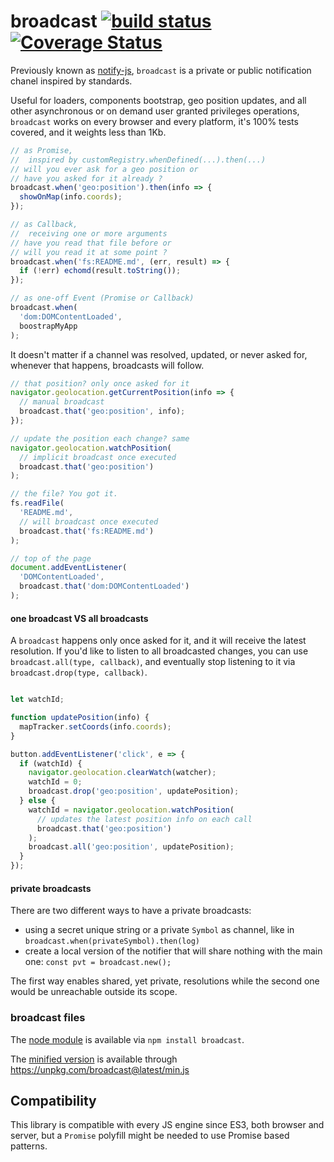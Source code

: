 broadcast [![build status](https://secure.travis-ci.org/WebReflection/broadcast.svg)](http://travis-ci.org/WebReflection/broadcast) [![Coverage Status](https://s3.amazonaws.com/assets.coveralls.io/badges/coveralls_100.svg)](https://coveralls.io/github/WebReflection/broadcast?branch=master)
=========

Previously known as [notify-js](https://www.webreflection.co.uk/blog/2015/08/14/the-line-between-events-and-promises),
`broadcast` is a private or public notification chanel inspired by standards.

Useful for loaders, components bootstrap, geo position updates, and all other asynchronous or on demand user granted privileges operations, `broadcast` works on every browser and every platform, it's 100% tests covered, and it weights less than 1Kb.

```js
// as Promise,
//  inspired by customRegistry.whenDefined(...).then(...)
// will you ever ask for a geo position or
// have you asked for it already ?
broadcast.when('geo:position').then(info => {
  showOnMap(info.coords);
});

// as Callback,
//  receiving one or more arguments
// have you read that file before or
// will you read it at some point ?
broadcast.when('fs:README.md', (err, result) => {
  if (!err) echomd(result.toString());
});

// as one-off Event (Promise or Callback)
broadcast.when(
  'dom:DOMContentLoaded',
  boostrapMyApp
);
```

It doesn't matter if a channel was resolved, updated, or never asked for,
whenever that happens, broadcasts will follow.

```js
// that position? only once asked for it
navigator.geolocation.getCurrentPosition(info => {
  // manual broadcast
  broadcast.that('geo:position', info);
});

// update the position each change? same
navigator.geolocation.watchPosition(
  // implicit broadcast once executed
  broadcast.that('geo:position')
);

// the file? You got it.
fs.readFile(
  'README.md',
  // will broadcast once executed
  broadcast.that('fs:README.md')
);

// top of the page
document.addEventListener(
  'DOMContentLoaded',
  broadcast.that('dom:DOMContentLoaded')
);
```

#### one broadcast VS all broadcasts

A `broadcast` happens only once asked for it, and it will receive the latest resolution.
If you'd like to listen to all broadcasted changes, you can use `broadcast.all(type, callback)`,
and eventually stop listening to it via `broadcast.drop(type, callback)`.

```js

let watchId;

function updatePosition(info) {
  mapTracker.setCoords(info.coords);
}

button.addEventListener('click', e => {
  if (watchId) {
    navigator.geolocation.clearWatch(watcher);
    watchId = 0;
    broadcast.drop('geo:position', updatePosition);
  } else {
    watchId = navigator.geolocation.watchPosition(
      // updates the latest position info on each call
      broadcast.that('geo:position')
    );
    broadcast.all('geo:position', updatePosition);
  }
});
```


#### private broadcasts
There are two different ways to have a private broadcasts:

  * using a secret unique string or a private `Symbol` as channel, like in `broadcast.when(privateSymbol).then(log)`
  * create a local version of the notifier that will share nothing with the main one:
    `const pvt = broadcast.new();`

The first way enables shared, yet private, resolutions while the second one would be unreachable outside its scope.


### broadcast files
The [node module](https://github.com/WebReflection/broadcast/blob/master/build/broadcast.node.js) is available via `npm install broadcast`.

The [minified version](https://github.com/WebReflection/broadcast/blob/master/build/min.js) is available through https://unpkg.com/broadcast@latest/min.js


## Compatibility
This library is compatible with every JS engine since ES3, both browser and server,
but a `Promise` polyfill might be needed to use Promise based patterns.

